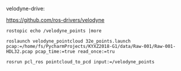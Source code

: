 
velodyne-drive:

https://github.com/ros-drivers/velodyne



    rostopic echo /velodyne_points |more

    roslaunch velodyne_pointcloud 32e_points.launch pcap:=/home/fs/PycharmProjects/KYXZ2018-G1/data/Raw-001/Raw-001-HDL32.pcap pcap_time:=true read_once:=tru

    rosrun pcl_ros pointcloud_to_pcd input:=/velodyne_points    


